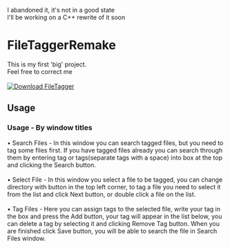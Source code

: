 I abandoned it, it's not in a good state<br>
I'll be working on a C++ rewrite of it soon
# FileTaggerRemake
This is my first 'big' project.<br>
Feel free to correct me<br><br>
[![Download FileTagger](https://a.fsdn.com/con/app/sf-download-button)](https://sourceforge.net/projects/filetagger/files/latest/download)
## Usage
### Usage - By window titles
• Search Files - In this window you can search tagged files, but you need to tag some files first. If you have tagged files already you can search through them by entering tag or tags(separate tags with a space) into box at the top and clicking the Search button.<br><br>
• Select File - In this window you select a file to be tagged, you can change directory with button in the top left corner, to tag a file you need to select it from the list and click Next button, or double click a file on the list.<br><br>
• Tag Files - Here you can assign tags to the selected file, write your tag in the box and press the Add button, your tag will appear in the list below, you can delete a tag by selecting it and clicking Remove Tag button. When you are finished click Save button, you will be able to search the file in Search Files window.
